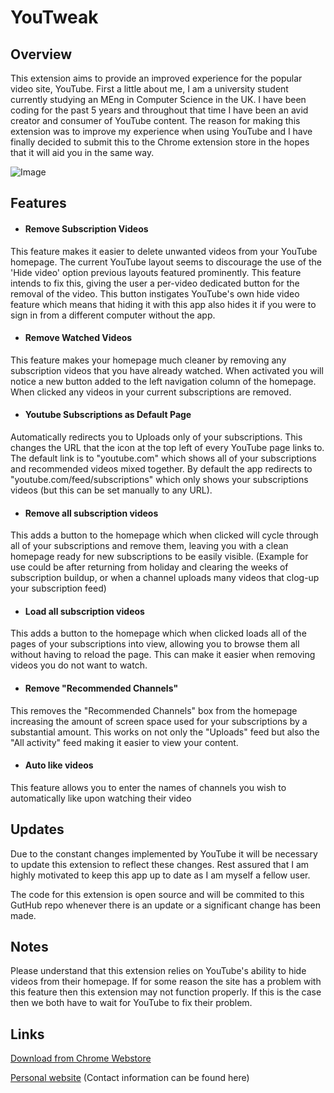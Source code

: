 # YouTweak

## Overview
This extension aims to provide an improved experience for the popular video site, YouTube. First a little about me, I am a university student currently studying an MEng in Computer Science in the UK. I have been coding for the past 5 years and throughout that time I have been an avid creator and consumer of YouTube content. The reason for making this extension was to improve my experience when using YouTube and I have finally decided to submit this to the Chrome extension store in the hopes that it will aid you in the same way.

![Image](https://lh5.googleusercontent.com/SVNLkAQ2zql9a_qDjIyOHBmrqkeG-0OICTtY2XeK_CxA_UrA0IuSD3vLsV5fElGayZwvCrZk1bE=s640-h400-e365-rw)

## Features

* #### Remove Subscription Videos
This feature makes it easier to delete unwanted videos from your YouTube homepage. The current YouTube layout seems to discourage the use of the 'Hide video' option previous layouts featured prominently. This feature intends to fix this, giving the user a per-video dedicated button for the removal of the video. This button instigates YouTube's own hide video feature which means that hiding it with this app also hides it if you were to sign in from a different computer without the app.

* #### Remove Watched Videos
This feature makes your homepage much cleaner by removing any subscription videos that you have already watched. When activated you will notice a new button added to the left navigation column of the homepage. When clicked any videos in your current subscriptions are removed.

* #### Youtube Subscriptions as Default Page
Automatically redirects you to Uploads only of your subscriptions. This changes the URL that the icon at the top left of every YouTube page links to. The default link is to "youtube.com" which shows all of your subscriptions and recommended videos mixed together. By default the app redirects to "youtube.com/feed/subscriptions" which only shows your subscriptions videos (but this can be set manually to any URL).

* #### Remove all subscription videos
This adds a button to the homepage which when clicked will cycle through all of your subscriptions and remove them, leaving you with a clean homepage ready for new subscriptions to be easily visible. (Example for use could be after returning from holiday and clearing the weeks of subscription buildup, or when a channel uploads many videos that clog-up your subscription feed)

* #### Load all subscription videos
This adds a button to the homepage which when clicked loads all of the pages of your subscriptions into view, allowing you to browse them all without having to reload the page. This can make it easier when removing videos you do not want to watch.

* #### Remove "Recommended Channels"
This removes the "Recommended Channels" box from the homepage increasing the amount of screen space used for your subscriptions by a substantial amount. This works on not only the "Uploads" feed but also the "All activity" feed making it easier to view your content.

* #### Auto like videos
This feature allows you to enter the names of channels you wish to automatically like upon watching their video

## Updates
Due to the constant changes implemented by YouTube it will be necessary to update this extension to reflect these changes. Rest assured that I am highly motivated to keep this app up to date as I am myself a fellow user.

The code for this extension is open source and will be commited to this GutHub repo whenever there is an update or a significant change has been made.

## Notes
Please understand that this extension relies on YouTube's ability to hide videos from their homepage. If for some reason the site has a problem with this feature then this extension may not function properly. If this is the case then we both have to wait for YouTube to fix their problem.

## Links
[Download from Chrome Webstore](https://chrome.google.com/webstore/detail/youtweak-for-youtube-remo/cfgpigllcihcpkbokdnmpkjobnebflgh)

[Personal website](https://mattie432.com)
(Contact information can be found here)

